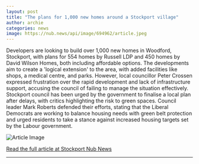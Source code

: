```yaml
---
layout: post
title: "The plans for 1,000 new homes around a Stockport village"
author: archie
categories: news
image: https://nub.news/api/image/694962/article.jpeg
---
```

Developers are looking to build over 1,000 new homes in Woodford, Stockport, with plans for 554 homes by Russell LDP and 450 homes by David Wilson Homes, both including affordable options. The developments aim to create a 'logical extension' to the area, with added facilities like shops, a medical centre, and parks. However, local councillor Peter Crossen expressed frustration over the rapid development and lack of infrastructure support, accusing the council of failing to manage the situation effectively. Stockport council has been urged by the government to finalise a local plan after delays, with critics highlighting the risk to green spaces. Council leader Mark Roberts defended their efforts, stating that the Liberal Democrats are working to balance housing needs with green belt protection and urged residents to take a stance against increased housing targets set by the Labour government.

![Article Image](https://nub.news/api/image/694962/article.jpeg)

[Read the full article at Stockport Nub News](https://stockport.nub.news/news/local-news/the-plans-for-1000-new-homes-around-a-stockport-village-273172)

---

